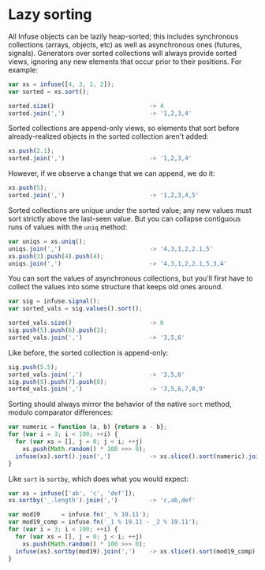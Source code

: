 # Lazy sorting

All Infuse objects can be lazily heap-sorted; this includes synchronous
collections (arrays, objects, etc) as well as asynchronous ones (futures,
signals). Generators over sorted collections will always provide sorted views,
ignoring any new elements that occur prior to their positions. For example:

```js
var xs = infuse([4, 3, 1, 2]);
var sorted = xs.sort();
```

```js
sorted.size()                           -> 4
sorted.join(',')                        -> '1,2,3,4'
```

Sorted collections are append-only views, so elements that sort before
already-realized objects in the sorted collection aren't added:

```js
xs.push(2.1);
sorted.join(',')                        -> '1,2,3,4'
```

However, if we observe a change that we can append, we do it:

```js
xs.push(5);
sorted.join(',')                        -> '1,2,3,4,5'
```

Sorted collections are unique under the sorted value; any new values must sort
strictly above the last-seen value. But you can collapse contiguous runs of
values with the `uniq` method:

```js
var uniqs = xs.uniq();
uniqs.join(',')                         -> '4,3,1,2,2.1,5'
xs.push(3).push(4).push(4);
uniqs.join(',')                         -> '4,3,1,2,2.1,5,3,4'
```

You can sort the values of asynchronous collections, but you'll first have to
collect the values into some structure that keeps old ones around.

```js
var sig = infuse.signal();
var sorted_vals = sig.values().sort();
```

```js
sorted_vals.size()                      -> 0
sig.push(5).push(6).push(3);
sorted_vals.join(',')                   -> '3,5,6'
```

Like before, the sorted collection is append-only:

```js
sig.push(5.5);
sorted_vals.join(',')                   -> '3,5,6'
sig.push(9).push(7).push(8);
sorted_vals.join(',')                   -> '3,5,6,7,8,9'
```

Sorting should always mirror the behavior of the native `sort` method, modulo
comparator differences:

```js
var numeric = function (a, b) {return a - b};
for (var i = 3; i < 100; ++i) {
  for (var xs = [], j = 0; j < i; ++j)
    xs.push(Math.random() * 100 >>> 0);
  infuse(xs).sort().join(',')           -> xs.slice().sort(numeric).join(',')
}
```

Like `sort` is `sortby`, which does what you would expect:

```js
var xs = infuse(['ab', 'c', 'def']);
xs.sortby('_.length').join(',')         -> 'c,ab,def'
```

```js
var mod19      = infuse.fn('_ % 19.11');
var mod19_comp = infuse.fn('_1 % 19.11 - _2 % 19.11');
for (var i = 3; i < 100; ++i) {
  for (var xs = [], j = 0; j < i; ++j)
    xs.push(Math.random() * 100 >>> 0);
  infuse(xs).sortby(mod19).join(',')    -> xs.slice().sort(mod19_comp).join(',')
}

```
